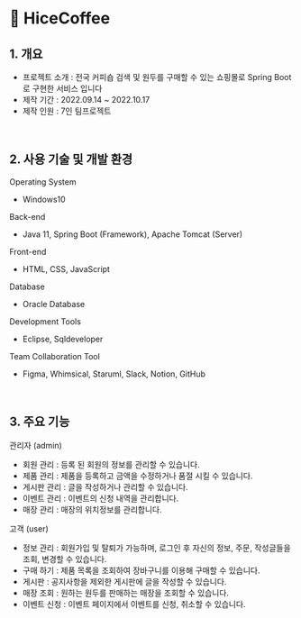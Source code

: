 # 🔸 HiceCoffee

## 1. 개요
- 프로젝트 소개 : 전국 커피숍 검색 및 원두를 구매할 수 있는 쇼핑몰로 Spring Boot로 구현한 서비스 입니다
- 제작 기간 : 2022.09.14 ~ 2022.10.17 
- 제작 인원 : 7인 팀프로젝트

</br>


## 2. 사용 기술 및 개발 환경

Operating System
- Windows10

Back-end
- Java 11, Spring Boot (Framework), Apache Tomcat (Server)

Front-end 
- HTML, CSS, JavaScript

Database
- Oracle Database

Development Tools
- Eclipse, Sqldeveloper

Team Collaboration Tool
- Figma, Whimsical, Staruml, Slack, Notion, GitHub

</br>

## 3. 주요 기능

관리자 (admin)
- 회원 관리 : 등록 된 회원의 정보를 관리할 수 있습니다.
- 제품 관리 : 제품을 등록하고 금액을 수정하거나 품절 시킬 수 있습니다.
- 게시판 관리 : 글을 작성하거나 관리할 수 있습니다. 
- 이벤트 관리 : 이벤트의 신청 내역을 관리합니다. 
- 매장 관리 : 매장의 위치정보를 관리합니다.

고객 (user)
- 정보 관리 : 회원가입 및 탈퇴가 가능하며, 로그인 후 자신의 정보, 주문, 작성글들을 조회, 변경할 수 있습니다. 
- 구매 하기 : 제품 목록을 조회하여 장바구니를 이용해 구매할 수 있습니다.
- 게시판 : 공지사항을 제외한 게시판에 글을 작성할 수 있습니다.
- 매장 조회 : 원하는 원두를 판매하는 매장을 조회할 수 있습니다. 
- 이벤트 신청 : 이벤트 페이지에서 이벤트를 신청, 취소할 수 있습니다. 

  

